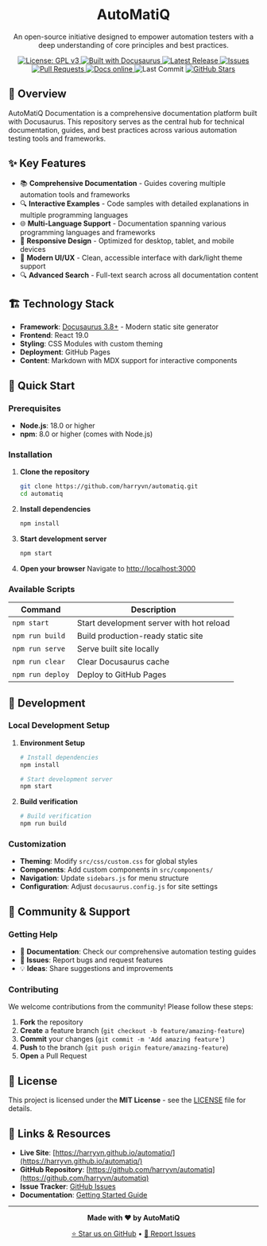 <h1 align="center">AutoMatiQ</h1>
<p align="center">An open-source initiative designed to empower automation testers with a deep understanding of core principles and best practices.</p>

<p align="center">
  <!-- License -->
  <a href="LICENSE">
    <img src="https://img.shields.io/badge/License-GPL%20v3-blue.svg" alt="License: GPL v3" />
  </a>
  <!-- Built with Docusaurus -->
  <a href="https://docusaurus.io">
    <img src="https://img.shields.io/badge/Built%20with-Docusaurus-green.svg" alt="Built with Docusaurus" />
  </a>
  <!-- Latest Release -->
  <a href="https://github.com/harryvn/automatiq-docs/releases">
    <img src="https://img.shields.io/github/v/release/harryvn/automatiq-docs" alt="Latest Release" />
  </a>
  <!-- Open Issues -->
  <a href="https://github.com/harryvn/automatiq-docs/issues">
    <img src="https://img.shields.io/github/issues/harryvn/automatiq-docs" alt="Issues" />
  </a>
  <!-- Pull Requests -->
  <a href="https://github.com/harryvn/automatiq-docs/pulls">
    <img src="https://img.shields.io/github/issues-pr/harryvn/automatiq-docs" alt="Pull Requests" />
  </a>
  <!-- Docs Online -->
  <a href="https://harryvn.github.io/automatiq/">
    <img src="https://img.shields.io/badge/docs-online-brightgreen" alt="Docs online" />
  </a>
  <!-- Last Commit -->
  <img src="https://img.shields.io/github/last-commit/harryvn/automatiq-docs" alt="Last Commit" />
  <!-- Stars -->
  <a href="https://github.com/harryvn/automatiq-docs/stargazers">
    <img src="https://img.shields.io/github/stars/harryvn/automatiq-docs?style=social" alt="GitHub Stars" />
  </a>
</p>

## 🚀 Overview

AutoMatiQ Documentation is a comprehensive documentation platform built with Docusaurus. This repository serves as the central hub for technical documentation, guides, and best practices across various automation testing tools and frameworks.

## ✨ Key Features

- 📚 **Comprehensive Documentation** - Guides covering multiple automation tools and frameworks
- 🔍 **Interactive Examples** - Code samples with detailed explanations in multiple programming languages
- 🌐 **Multi-Language Support** - Documentation spanning various programming languages and frameworks
- 📱 **Responsive Design** - Optimized for desktop, tablet, and mobile devices
- 🎨 **Modern UI/UX** - Clean, accessible interface with dark/light theme support
- 🔍 **Advanced Search** - Full-text search across all documentation content

## 🏗️ Technology Stack

- **Framework**: [Docusaurus 3.8+](https://docusaurus.io) - Modern static site generator
- **Frontend**: React 19.0
- **Styling**: CSS Modules with custom theming
- **Deployment**: GitHub Pages
- **Content**: Markdown with MDX support for interactive components

## 🚀 Quick Start

### Prerequisites

- **Node.js**: 18.0 or higher
- **npm**: 8.0 or higher (comes with Node.js)

### Installation

1. **Clone the repository**

   ```bash
   git clone https://github.com/harryvn/automatiq.git
   cd automatiq
   ```

2. **Install dependencies**

   ```bash
   npm install
   ```

3. **Start development server**

   ```bash
   npm start
   ```

4. **Open your browser**
   Navigate to [http://localhost:3000](http://localhost:3000)

### Available Scripts

| Command          | Description                              |
| ---------------- | ---------------------------------------- |
| `npm start`      | Start development server with hot reload |
| `npm run build`  | Build production-ready static site       |
| `npm run serve`  | Serve built site locally                 |
| `npm run clear`  | Clear Docusaurus cache                   |
| `npm run deploy` | Deploy to GitHub Pages                   |

## 🔧 Development

### Local Development Setup

1. **Environment Setup**

   ```bash
   # Install dependencies
   npm install

   # Start development server
   npm start
   ```

2. **Build verification**
   ```bash
   # Build verification
   npm run build
   ```

### Customization

- **Theming**: Modify `src/css/custom.css` for global styles
- **Components**: Add custom components in `src/components/`
- **Navigation**: Update `sidebars.js` for menu structure
- **Configuration**: Adjust `docusaurus.config.js` for site settings

## 🤝 Community & Support

### Getting Help

- 📖 **Documentation**: Check our comprehensive automation testing guides
- 🐛 **Issues**: Report bugs and request features
- 💡 **Ideas**: Share suggestions and improvements

### Contributing

We welcome contributions from the community! Please follow these steps:

1. **Fork** the repository
2. **Create** a feature branch (`git checkout -b feature/amazing-feature`)
3. **Commit** your changes (`git commit -m 'Add amazing feature'`)
4. **Push** to the branch (`git push origin feature/amazing-feature`)
5. **Open** a Pull Request

## 📄 License

This project is licensed under the **MIT License** - see the [LICENSE](LICENSE) file for details.

## 🔗 Links & Resources

- **Live Site**: [https://harryvn.github.io/automatiq/](https://harryvn.github.io/automatiq/)
- **GitHub Repository**: [https://github.com/harryvn/automatiq](https://github.com/harryvn/automatiq)
- **Issue Tracker**: [GitHub Issues](https://github.com/harryvn/automatiq/issues)
- **Documentation**: [Getting Started Guide](https://harryvn.github.io/automatiq/docs/welcome)

---

<div align="center">

**Made with ❤️ by AutoMatiQ**

[⭐ Star us on GitHub](https://github.com/harryvn/automatiq) • [🐛 Report Issues](https://github.com/harryvn/automatiq/issues)

</div>
